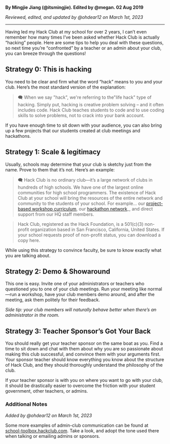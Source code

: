 __By Mingjie Jiang (@itsmingjie). Edited by @megan. 02 Aug 2019__

_Reviewed, edited, and updated by @ohdear12 on March 1st, 2023_

---

Having led my Hack Club at my school for over 2 years, I can’t even remember how many times I’ve been asked whether Hack Club is actually “hacking” people. Here are some tips to help you deal with these questions, so next time you’re “confronted” by a teacher or an admin about your club, you can breeze through the questions!

## Strategy 0: This is hacking

You need to be clear and firm what the word “hack” means to you and your club. Here’s the most standard version of the explanation:

> 🗨️ When we say "hack", we're referring to the"life hack" type of hacking. Simply put, hacking is creative problem solving – and it often includes code. Hack Club teaches students to code and to use coding skills to solve problems, not to crack into your bank account.

If you have enough time to sit down with your audience, you can also bring up a few projects that our students created at club meetings and hackathons.

## Strategy 1: Scale & legitimacy

Usually, schools may determine that your club is sketchy just from the name. Prove to them that it’s not. Here’s an example:

> 🗨️ Hack Club is no ordinary club—it’s a large network of clubs in hundreds of high schools. We have one of the largest online communities for high school programmers. The existence of Hack Club at your school will bring the resources of the entire network and community to the students of your school. For example… our [project-based workshop curriculum](https://hackclub.com/workshops), our [hackathon network](https://hackathons.hackclub.com)_, and direct support from our HQ staff members.

> Hack Club, registered as the Hack Foundation, is a 501(c)(3) non-profit organization based in San Francisco, California, United States. If your school requests proof of non-profit status, you can download a copy here.

While using this strategy to convince faculty, be sure to know exactly what you are talking about.

## Strategy 2: Demo & Showaround

This one is easy. Invite one of your administrators or teachers who questioned you to one of your club meetings. Run your meeting like normal—run a workshop, have your club members demo around, and after the meeting, ask them politely for their feedback.

_Side tip: your club members will naturally behave better when there’s an administrator in the room._

## Strategy 3: Teacher Sponsor’s Got Your Back

You should really get your teacher sponsor on the same boat as you. Find a time to sit down and chat with them about why you are so passionate about making this club successful, and convince them with your arguments first. Your sponsor teacher should know everything you know about the structure of Hack Club, and they should thoroughly understand the philosophy of the club.

If your teacher sponsor is with you on where you want to go with your club, it should be drastically easier to overcome the friction with your student government, other teachers, or admins.

### Additional Notes
_Added by @ohdear12 on March 1st, 2023_

Some more examples of admin-club communication can be found at [school-toolbox.hackclub.com](https://school-toolbox.hackclub.com/). Take a look, and adopt the tone used there when talking or emailing admins or sponsors.
